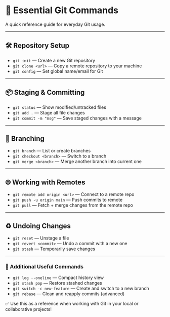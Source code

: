 # 📘 Essential Git Commands

A quick reference guide for everyday Git usage.

---

## 🛠️ Repository Setup

- `git init` — Create a new Git repository
- `git clone <url>` — Copy a remote repository to your machine
- `git config` — Set global name/email for Git

---

## 📦 Staging & Committing

- `git status` — Show modified/untracked files
- `git add .` — Stage all file changes
- `git commit -m "msg"` — Save staged changes with a message

---

## 🌿 Branching

- `git branch` — List or create branches
- `git checkout <branch>` — Switch to a branch
- `git merge <branch>` — Merge another branch into current one

---

## 🌐 Working with Remotes

- `git remote add origin <url>` — Connect to a remote repo
- `git push -u origin main` — Push commits to remote
- `git pull` — Fetch + merge changes from the remote repo

---

## ♻️ Undoing Changes

- `git reset` — Unstage a file
- `git revert <commit>` — Undo a commit with a new one
- `git stash` — Temporarily save changes

---

### 🧠 Additional Useful Commands

- `git log --oneline` — Compact history view
- `git stash pop` — Restore stashed changes
- `git switch -c new-feature` — Create and switch to a new branch
- `git rebase` — Clean and reapply commits (advanced)

✅ Use this as a reference when working with Git in your local or collaborative projects!
